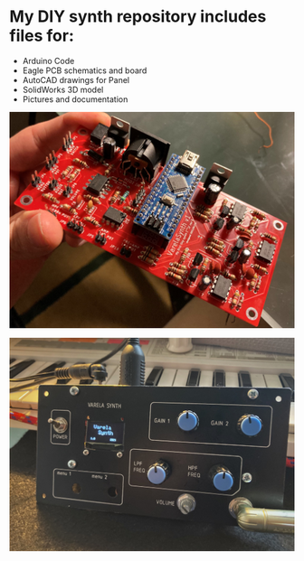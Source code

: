# My DIY synth repository includes files for:
- Arduino Code
- Eagle PCB schematics and board
- AutoCAD drawings for Panel
- SolidWorks 3D model
- Pictures and documentation

![Screenshot](screenshot1.jpeg)

![Screenshot](screenshot2.jpeg)
